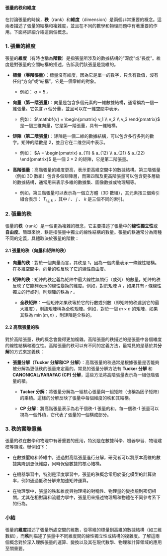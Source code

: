 #### 張量的秩和維度

在討論張量的時候，**秩**（rank）和**維度**（dimension）是兩個非常重要的概念。這兩者描述了張量的結構和複雜度，並且在不同的數學和物理問題中有著重要的作用。下面將詳細介紹這兩個概念。

### 1. **張量的維度**
張量的**維度**（有時也稱為**階數**）是指張量所涉及的數據結構的“深度”或“長度”。維度是對張量的空間結構的描述，告訴我們該張量是幾維的。

- **標量（零階張量）**：標量沒有維度，因為它是單一的數字，只含有數值，沒有任何“方向”或“結構”。它是一個零維的對象。
  - 例如： $a = 5$ 。
  
- **向量（第一階張量）**：向量是包含多個元素的一維數據結構，通常稱為一個一維張量。它包含  $n$  個分量，並且可以在一維空間中表示。
  - 例如： $\mathbf{v} = \begin{pmatrix} v_1 \\ v_2 \\ v_3 \end{pmatrix}$  是一個三維向量，它是第一階張量，具有一維結構。
  
- **矩陣（第二階張量）**：矩陣是一個二維的數據結構，可以包含多行多列的數字。矩陣的階數是 2，並且它在二维空间中表示。
  - 例如： $A = \begin{pmatrix} a_{11} & a_{12} \\ a_{21} & a_{22} \end{pmatrix}$  是一個  $2 \times 2$  的矩陣，它是第二階張量。
  
- **高階張量**：高階張量的維度更高，表示更高維空間中的數據結構。第三階張量（例如 3D 數組）包含多個矩陣層，而第四階及更高階張量可以包含更多層級的數據結構，通常用來表示多維的數據集、圖像數據或物理場等。

  - 例如，第三階張量可以表示為一個立方體（3D 數組），其元素按三個索引組合表示： $T_{i,j,k}$ ，其中  $i$ 、 $j$ 、 $k$  是三個不同的索引。

### 2. **張量的秩**
張量的**秩**（rank）是一個更為複雜的概念，它主要描述了張量中的**線性獨立性**或**自由度**。簡單來說，秩是指張量中獨立的線性結構的數量。張量的秩通常分為兩種不同的定義，具體取決於張量的階數：

#### 2.1 **張量的秩（向量和矩陣的秩）**
- **向量的秩**：對於一個向量而言，其秩是 1，因為一個向量表示一條線性結構。在多維空間中，向量的秩反映了它的線性自由度。
  
- **矩陣的秩**：矩陣的秩定義為矩陣中最大線性無關行（或列）的數量。矩陣的秩反映了它能夠表示的線性變換的維度。例如，對於矩陣  $A$ ，如果其有  $r$  條線性獨立的行或列，則矩陣的秩為  $r$ 。

  - **全秩矩陣**：一個矩陣如果秩等於它的行數或列數（即矩陣的秩達到它的最大維度），則該矩陣稱為全秩矩陣。例如，對於一個  $m \times n$  的矩陣，如果其秩為  $\min(m, n)$ ，則矩陣是全秩的。

#### 2.2 **高階張量的秩**
對於高階張量，秩的概念會變得更加複雜。高階張量的秩描述的是張量中各個維度的線性結構和獨立性。高階張量的秩可以有不同的定義方法，最常見的是基於其**分解**的方式來定義秩：

- **張量分解（Tucker 分解和CP 分解）**：高階張量的秩通常是根據張量是否能夠被分解為更低秩的張量來定義的。常見的張量分解方法有 **Tucker 分解** 和 **CANONICAL/PARAFAC (CP) 分解**，這些方法將高階張量表示為一組低階張量的積。
  
  - **Tucker 分解**：將張量分解為一組核心張量與一組矩陣（也稱為因子矩陣）的乘積。這樣的分解反映了張量中每個維度的秩和其結構。
  
  - **CP 分解**：將高階張量表示為若干個秩-1 張量的和。每一個秩-1 張量可以視為一個外積，它代表了張量的一個構成部分。

### 3. **秩的實際意義**
張量的秩在數學和物理中有著重要的應用，特別是在數據科學、機器學習、物理建模等領域。舉例如下：

- 在數據壓縮和降維中，通過對高階張量進行分解，研究者可以將原本高維的數據集降到更低維度，同時保留數據的核心結構。
  
- 在機器學習中，特別是深度學習中，張量的秩概念常用於優化模型的計算效率，例如通過低秩分解來加速矩陣運算。

- 在物理學中，張量的秩和維度與物理場的對稱性、物理量的變換規則密切相關。尤其在相對論和流體力學中，張量用來描述物理場和物體在不同參考系下的行為。

### 小結
張量的**維度**描述了張量所處空間的維數，從零維的標量到高維的數據結構（如三維數組），而**秩**則描述了張量中不同維度間的線性獨立性或結構的複雜度。了解這兩個概念對於深入理解張量的運算、變換以及其在現代數學、物理和計算領域的應用至關重要。